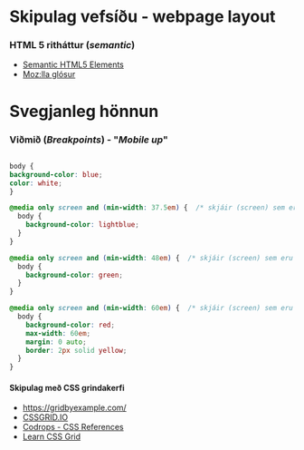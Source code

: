 # Skipulag vefsíðu - webpage layout

### HTML 5 ritháttur (_semantic_)

* [Semantic HTML5 Elements](https://www.freecodecamp.org/news/semantic-html5-elements/)
* [Moz:lla glósur](https://developer.mozilla.org/en-US/docs/Glossary/Semantics)

# Svegjanleg hönnun

### Viðmið (_Breakpoints_) - "_Mobile up_"

```CSS

body {
background-color: blue;
color: white;
}

@media only screen and (min-width: 37.5em) {  /* skjáir (screen) sem eru stærri en 37.5em (600px) */
  body {
    background-color: lightblue;
  }
}

@media only screen and (min-width: 48em) {  /* skjáir (screen) sem eru stærri en 48em (768px) */
  body {
    background-color: green;
  }
}

@media only screen and (min-width: 60em) {  /* skjáir (screen) sem eru stærri en 60em (960px) */
  body {
    background-color: red;
	max-width: 60em;
	margin: 0 auto;
	border: 2px solid yellow;
  }
}

``` 

#### Skipulag með CSS grindakerfi

* https://gridbyexample.com/
* [CSSGRID.IO](https://cssgrid.io/)
* [Codrops - CSS References](https://tympanus.net/codrops/css_reference/grid/)
* [Learn CSS Grid](https://scrimba.com/g/gR8PTE)
